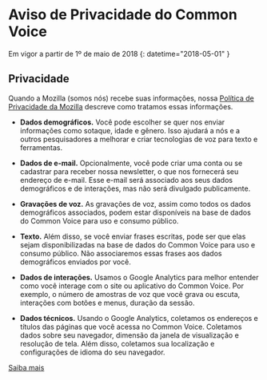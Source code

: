# Aviso de Privacidade do Common Voice 

Em vigor a partir de 1º de maio de 2018 {: datetime="2018-05-01" }

## Privacidade

Quando a Mozilla (somos nós) recebe suas informações, nossa [Política de Privacidade da Mozilla](https://www.mozilla.org/privacy) descreve como tratamos essas informações.

* **Dados demográficos.** Você pode escolher se quer nos enviar informações como sotaque, idade e gênero. Isso ajudará a nós e a outros pesquisadores a melhorar e criar tecnologias de voz para texto e ferramentas.

* **Dados de e-mail.** Opcionalmente, você pode criar uma conta ou se cadastrar para receber nossa newsletter, o que nos fornecerá seu endereço de e-mail. Esse e-mail será associado aos seus dados demográficos e de interações, mas não será divulgado publicamente.

* **Gravações de voz.** As gravações de voz, assim como todos os dados demográficos associados, podem estar disponíveis na base de dados do Common Voice para uso e consumo público.

* **Texto.** Além disso, se você enviar frases escritas, pode ser que elas sejam disponibilizadas na base de dados do Common Voice para uso e consumo público. Não associaremos essas frases aos dados demográficos enviados por você. 

* **Dados de interações.** Usamos o Google Analytics para melhor entender como você interage com o site ou aplicativo do Common Voice. Por exemplo, o número de amostras de voz que você grava ou escuta, interações com botões e menus, duração da sessão.

* **Dados técnicos.** Usando o Google Analytics, coletamos os endereços e títulos das páginas que você acessa no Common Voice. Coletamos dados sobre seu navegador, dimensão da janela de visualização e resolução de tela. Além disso, coletamos sua localização e configurações de idioma do seu navegador.

[Saiba mais](https://github.com/mozilla/voice-web/blob/master/docs/data_dictionary.md)
